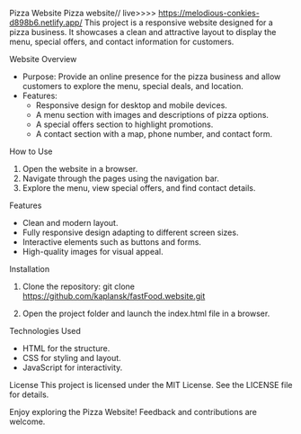 Pizza Website
Pizza website// live>>>> https://melodious-conkies-d898b6.netlify.app/
This project is a responsive website designed for a pizza business. It showcases a clean and attractive layout to display the menu, special offers, and contact information for customers.

Website Overview
- Purpose: Provide an online presence for the pizza business and allow customers to explore the menu, special deals, and location.
- Features:
  - Responsive design for desktop and mobile devices.
  - A menu section with images and descriptions of pizza options.
  - A special offers section to highlight promotions.
  - A contact section with a map, phone number, and contact form.

How to Use
1. Open the website in a browser.
2. Navigate through the pages using the navigation bar.
3. Explore the menu, view special offers, and find contact details.

Features
- Clean and modern layout.
- Fully responsive design adapting to different screen sizes.
- Interactive elements such as buttons and forms.
- High-quality images for visual appeal.

Installation
1. Clone the repository:
   git clone https://github.com/kaplansk/fastFood.website.git

2. Open the project folder and launch the index.html file in a browser.

Technologies Used
- HTML for the structure.
- CSS for styling and layout.
- JavaScript for interactivity.


License
This project is licensed under the MIT License. See the LICENSE file for details.

Enjoy exploring the Pizza Website! Feedback and contributions are welcome.


